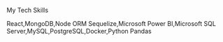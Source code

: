 My Tech Skills




React,MongoDB,Node ORM Sequelize,Microsoft Power BI,Microsoft SQL Server,MySQL,PostgreSQL,Docker,Python Pandas
